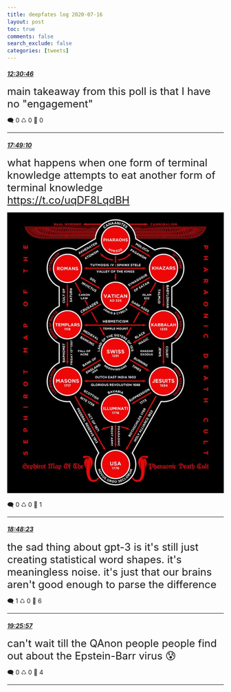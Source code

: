 ```yaml
---
title: deepfates log 2020-07-16
layout: post
toc: true
comments: false
search_exclude: false
categories: [tweets]
---
```



#### <a href = "https://twitter.com/deepfates/status/1283831456276426752">*12:30:46*</a>

<font size="5">main takeaway from this poll is that I have no "engagement"</font>



🗨️ 0 ♺ 0 🤍  0   

---
    
#### <a href = "https://twitter.com/deepfates/status/1283911585967140865">*17:49:10*</a>

<font size="5">what happens when one form of terminal knowledge attempts to eat another form of terminal knowledge  https://t.co/uqDF8LqdBH</font>

![image from twitter](/images/EdFetMRU0AAz0Wg.jpg)


🗨️ 0 ♺ 0 🤍  1   

---
    
#### <a href = "https://twitter.com/deepfates/status/1283926486282461184">*18:48:23*</a>

<font size="5">the sad thing about gpt-3 is it's still just creating statistical word shapes. it's meaningless noise. it's just that our brains aren't good enough to parse the difference</font>



🗨️ 1 ♺ 0 🤍  6   

---
    
#### <a href = "https://twitter.com/deepfates/status/1283935943578120192">*19:25:57*</a>

<font size="5">can't wait till the QAnon people people find out about the Epstein-Barr virus 😰</font>



🗨️ 0 ♺ 0 🤍  4   

---
    
            


